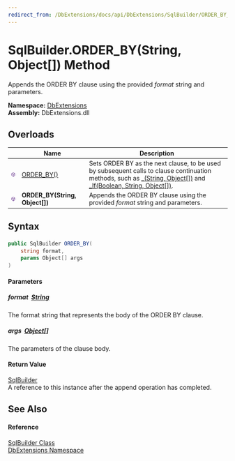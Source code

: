 ```yaml
---
redirect_from: /DbExtensions/docs/api/DbExtensions/SqlBuilder/ORDER_BY_1.html
---
```


SqlBuilder.ORDER_BY(String, Object[]) Method
============================================
Appends the ORDER BY clause using the provided *format* string and parameters.
  
**Namespace:** [DbExtensions][1]  
**Assembly:** DbExtensions.dll

Overloads
---------

|                  | Name                           | Description                                                                                                                                                                |
| ---------------- | ------------------------------ | -------------------------------------------------------------------------------------------------------------------------------------------------------------------------- |
| ![Public method] | [ORDER_BY()][2]                | Sets ORDER BY as the next clause, to be used by subsequent calls to clause continuation methods, such as [_(String, Object[])][3] and [_If(Boolean, String, Object[])][4]. |
| ![Public method] | **ORDER_BY(String, Object[])** | Appends the ORDER BY clause using the provided *format* string and parameters.                                                                                             |


Syntax
------

```csharp
public SqlBuilder ORDER_BY(
	string format,
	params Object[] args
)
```

#### Parameters

##### *format*  [String][5]
The format string that represents the body of the ORDER BY clause.

##### *args*  [Object][6][]
The parameters of the clause body.

#### Return Value
[SqlBuilder][7]  
A reference to this instance after the append operation has completed.

See Also
--------

#### Reference
[SqlBuilder Class][7]  
[DbExtensions Namespace][1]  

[1]: ../README.md
[2]: ORDER_BY.md
[3]: _.md
[4]: _If.md
[5]: https://learn.microsoft.com/dotnet/api/system.string
[6]: https://learn.microsoft.com/dotnet/api/system.object
[7]: README.md
[Public method]: ../../icons/pubmethod.svg "Public method"